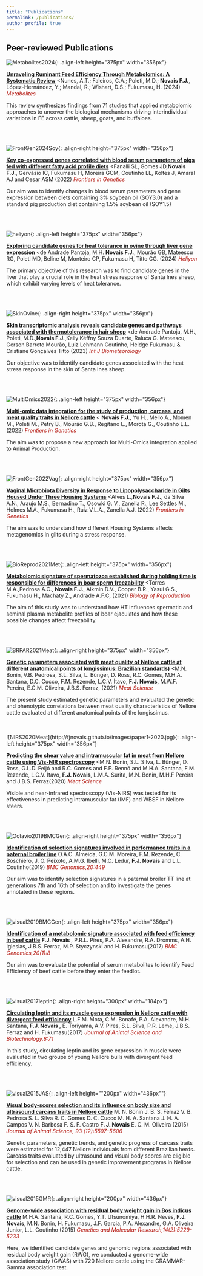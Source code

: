 ```yaml
---
title: "Publications"
permalink: /publications/
author_profile: true
---
```


## Peer-reviewed Publications

![Metabolites2024](http://fjnovais.github.io/images/metabolistes24.png){: .align-left height="375px" width="356px"}

<b>[Unraveling Ruminant Feed Efficiency Through Metabolomics: A Systematic Review](http://fjnovais.github.io/publication/2024-12-03-Metabolites-review)</b> <Nunes, A.T.; Faleiros, C.A.; Poleti, M.D.; <b>Novais F.J.</b>, López-Hernández, Y.; Mandal, R.; Wishart, D.S.; Fukumasu, H. (2024) <i><span style="color:#B10E06">Metabolites</span></i>

This review synthesizes findings from 71 studies that applied metabolomic approaches to uncover the biological mechanisms driving interindividual variations in FE across cattle, sheep, goats, and buffaloes.

<br>

<br>


![FrontGen2024Soy](http://fjnovais.github.io/images/Keysoy.jpg){: .align-right height="375px" width="356px"}

<b>[Key co-expressed genes correlated with blood serum parameters of pigs fed with different fatty acid profile diets](http://fjnovais.github.io/publication/2024-07-02-Key-co-expression)</b> <Fanalli SL, Gomes JD,<b>Novais F.J.</b>, Gervásio IC, Fukumasu H, Moreira GCM, Coutinho LL, Koltes J, Amaral AJ and Cesar ASM (2022) <i><span style="color:#B10E06">Frontiers in Genetics</span></i>

Our aim was to identify changes in blood serum parameters and gene expression between diets containing 3% soybean oil (SOY3.0) and a standard pig production diet containing 1.5% soybean oil (SOY1.5)

<br>

<br>

![heliyon](http://fjnovais.github.io/images/heliyon.jpg){: .align-left height="375px" width="356px"}

<b>[Exploring candidate genes for heat tolerance in ovine through liver gene expression](http://fjnovais.github.io/publication/2024-02-29-heliyon)</b> <de Andrade Pantoja, M.H. <b>Novais F.J.</b>, Mourão GB, Mateescu RG, Poleti MD, Beline M, Monteiro CP, Fukumasu H, Titto CG. (2024) <i><span style="color:#B10E06">Heliyon</span></i>

The primary objective of this research was to find candidate genes in the liver that play a crucial role in the heat stress response of Santa Ines sheep, which exhibit varying levels of heat tolerance.

<br>

<br>


![SkinOvine](http://fjnovais.github.io/images/skinovine.png){: .align-right height="375px" width="356px"}

<b>[Skin transcriptomic analysis reveals candidate genes and pathways associated with thermotolerance in hair sheep](http://fjnovais.github.io/publication/2023-12-26-Skin_transcriptomics)</b> <de Andrade Pantoja, M.H., Poleti, M.D.,<b>Novais F.J.</b>,Kelly Kéffny Souza Duarte, Raluca G. Mateescu, Gerson Barreto Mourão, Luiz Lehmann Coutinho, Heidge Fukumasu & Cristiane Gonçalves Titto (2023) <i><span style="color:#B10E06">Int J Biometeorology</span></i>

Our objective was to identify candidate genes associated with the heat stress response in the skin of Santa Ines sheep.

<br>

<br>


![MultiOmics2022](http://fjnovais.github.io/images/Multiomics_2022.png){: .align-left height="375px" width="356px"}

<b>[Multi-omic data integration for the study of production, carcass, and meat quality traits in Nellore cattle](http://fjnovais.github.io/publication/2022-10-21-Multi-omic-data-integration-cattle)</b> < <b>Novais F.J.</b>, Yu H., Mello A., Momen M., Poleti M., Petry B., Mourão G.B., Regitano L., Morota G., Coutinho L.L. (2022) <i><span style="color:#B10E06">Frontiers in Genetics</span></i>

The aim was to propose a new approach for Multi-Omics integration applied to Animal Production.

<br>

<br>


![FrontGen2022Vag](http://fjnovais.github.io/images/Imagem11.jpg){: .align-right height="375px" width="356px"}

<b>[Vaginal Microbiota Diversity in Response to Lipopolysaccharide in Gilts Housed Under Three Housing Systems](http://fjnovais.github.io/publication/2022-08-08-Vaginal-Microbiota-Diversity-in-Response-to-Lipopolysaccharide-in-Gilts-Housed-Under-Three-Housing-Systems)</b> <Alves L.,<b>Novais F.J.</b>, da Silva A.N., Araujo M.S., Bernadino T., Osowki G. V., Zanella R., Lee Settles M., Holmes M.A., Fukumasu H., Ruiz V.L.A., Zanella A.J. (2022) <i><span style="color:#B10E06">Frontiers in Genetics</span></i>

The aim was to understand how different Housing Systems affects metagenomics in gilts during a stress response.

<br>

<br>


![BioReprod2021Met](http://fjnovais.github.io/images/m_ioab200ga.jpeg){: .align-left height="375px" width="356px"}

<b>[Metabolomic signature of spermatozoa established during holding time is responsible for differences in boar sperm freezability](http://fjnovais.github.io/publication/2021-11-01-Metabolomic-signature-spermatozoa-established-during-HT-responsible-differences-boar-sperm-freezability)</b> <Torres M.A.,Pedrosa A.C., <b>Novais F.J.</b>, Alkmin D.V., Cooper B.R., Yasui G.S., Fukumasu H., Machaty Z., Andrade A.F.C,
(2021) <i><span style="color:#B10E06">Biology of Reproduction</span></i>

The aim of this study was to understand how HT influences spermatic and seminal plasma metabolite profiles of boar ejaculates and how these possible changes affect freezability.

<br>

<br>

![BRPAR2021Meat](http://fjnovais.github.io/images/Imagem1.jpg){: .align-right height="375px" width="356px"}

<b>[Genetic parameters associated with meat quality of Nellore cattle at different anatomical points of longissimus: Brazilian standards)](http://fjnovais.github.io/publication/2021-01-01-Genetic-parameters-associated-meat-qualit-of-Nellore-cattle-at-different-anatomical-points-of-longissimus-Brazilian-standards)</b> <M.N. Bonin, V.B. Pedrosa, S.L. Silva, L. Bünger, D. Ross, R.C. Gomes, M.H.A. Santana, D.C. Cucco, F.M. Rezende, L.C.V. Ítavo, <b>F.J. Novais</b>, M.W.F. Pereira, E.C.M. Oliveira, J.B.S. Ferraz,
(2021) <i><span style="color:#B10E06">Meat Science</span></i>

The present study estimated genetic parameters and evaluated the genetic and phenotypic correlations between meat quality characteristics of Nellore cattle evaluated at different anatomical points of the longissimus.

<br>

<br>
![NIRS2020Meat](http://fjnovais.github.io/images/paper1-2020.jpg){: .align-left height="375px" width="356px"}

<b>[Predicting the shear value and intramuscular fat in meat from Nellore cattle using Vis-NIR spectroscopy](http://fjnovais.github.io/publication/2020-02-01-Predicting-shear-value-intramuscular-fat-meat-cattle-Vis-NIR)</b> <M.N. Bonin, S.L. Silva, L. Bünger, D. Ross, G.L.D. Feijó and R.C. Gomes and F.P. Rennó and M.H.A. Santana, F.M. Rezende, L.C.V. Ítavo, <b>F.J. Novais</b>, L.M.A. Surita, M.N. Bonin, M.H.F Pereira and J.B.S. Ferraz(2020) <i><span style="color:#B10E06">Meat Science</span></i>

Visible and near-infrared spectroscopy (Vis-NIRS) was tested for its effectiveness in predicting intramuscular fat (IMF) and WBSF in Nellore steers.

<br>

<br>

![Octavio2019BMCGen](http://fjnovais.github.io/images/octavio2019BMCGen.png){: .align-right height="375px" width="356px"}

<b>[Identification of selection signatures involved in performance traits in a paternal broiler line](http://fjnovais.github.io/publication/2019-03-06-Identification-of-selection-signatures-involved-in-performance-traits-in-a-paternal-broiler-line)</b> O.A.C. Almeida, G.C.M. Moreira, F.M. Rezende, C. Boschiero, J. O. Peixoto, A.M.G. Ibelli, M.C. Ledur, <b>F.J. Novais</b> and L.L. Coutinho(2019) <i><span style="color:#B10E06">BMC Genomics,20:449</span></i>

Our aim was to identify selection signatures in a paternal broiler TT line at generations 7th and 16th of selection and to investigate the genes annotated in these regions.

<br>

<br>

![visual2019BMCGen](http://fjnovais.github.io/images/visual2019BMCGen.png){: .align-left height="375px" width="356px"}

<b>[Identification of a metabolomic signature associated with feed efficiency in beef cattle](http://fjnovais.github.io/publication/2019-01-07-Identification-of-a-metabolomic-signature-associated-with-feed-efficiency-in-beef-cattle)</b> <b> F.J. Novais </b>, P.R.L. Pires, P.A. Alexandre, R.A. Dromms, A.H. Iglesias, J.B.S. Ferraz, M.P. Styczynski and H. Fukumasu(2017) <i><span style="color:#B10E06">BMC Genomics,20(1):8</span></i>

Our aim was to evaluate the potential of serum metabolites to identify Feed Efficiency of beef cattle before they enter the feedlot.

<br>

<br>

![visual2017leptin](http://fjnovais.github.io/images/visual2017leptin.png){: .align-right height="300px" width="184px"}

<b>[Circulating leptin and its muscle gene expression in Nellore cattle with divergent feed efficiency](http://fjnovais.github.io/publication/2017-09-01-Circulating-leptin-and-its-muscle-gene-expression-in-Nellore-cattle-with-divergent-feed-efficiency)</b> L.F.M. Mota, C.M. Bonafé, P.A. Alexandre, M.H. Santana, <b> F.J. Novais </b>, E. Toriyama, A.V. Pires, S.L. Silva, P.R. Leme, J.B.S. Ferraz and H. Fukumasu(2017) <i><span style="color:#B10E06">Journal of Animal Science and Biotechnology,8:71</span></i>

In this study, circulating leptin and its gene expression in muscle were evaluated in two groups of young Nellore bulls with divergent feed efficiency.

<br>

<br>

![visual2015JAS](http://fjnovais.github.io/images/visual2015JAS.png){: .align-left height=""200px" width="436px""}

<b>[Visual body-scores selection and its influence on body size and ultrasound carcass traits in Nellore cattle](http://fjnovais.github.io/publication/2015-12-01-Visual-body-scores-selection-and-its-influence-on-body-size-and-ultrasound-carcass-traits-in-Nellore-cattle)</b> M. N. Bonin J. B. S. Ferraz V. B. Pedrosa S. L. Silva R. C. Gomes D. C. Cucco M. H. A. Santana J. H. A. Campos V. N. Barbosa F. S. F. Castro <b>F. J. Novais</b> E. C. M. Oliveira (2015) <i><span style="color:#B10E06">Journal of Animal Science, 93 (12):5597–5606 </span></i>

Genetic parameters, genetic trends, and genetic progress of carcass traits were estimated for 12,447 Nellore individuals from different Brazilian herds. Carcass traits evaluated by ultrasound and visual body scores are eligible for selection and can be used in genetic improvement programs in Nellore cattle.

<br>

<br>

![visual2015GMR](http://fjnovais.github.io/images/visual2015GMR.png){: .align-right height="200px" width="436px"}

<b>[Genome-wide association with residual body weight gain in Bos indicus cattle](http://fjnovais.github.io/publication/2015-05-18-Genome-wide-association-with-residual-body-weight-gain-in-Bos-indicus-cattle)</b> M.H.A. Santana, R.C. Gomes, Y.T. Utsunomiya, H.H.R. Neves, <b>F.J. Novais</b>, M.N. Bonin, H. Fukumasu, J.F. Garcia, P.A. Alexandre, G.A. Oliveira Junior, L.L. Coutinho (2015) <i><span style="color:#B10E06">Genetics and Molecular Research,14(2):5229-5233</span></i>

Here, we identified candidate genes and genomic regions associated with residual body weight gain (RWG), we conducted a genome-wide association study (GWAS) with 720 Nellore cattle using the GRAMMAR-Gamma association test.
